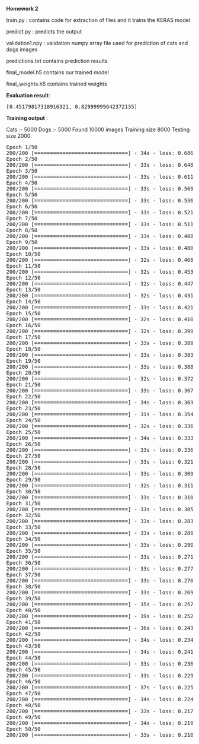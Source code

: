 <b>Homework 2</b>


train.py : contains code for extraction of files and it trains the KERAS model

predict.py : predicts the output

validation1.npy : validation numpy array file used for prediction of cats and dogs images

predictions.txt contains prediction results

final_model.h5 contains our trained model

final_weights.h5 contains trained weights

<b>Evaluation result</b>:
<pre>
[0.45179817318916321, 0.82999999642372135]
</pre>


<b>Training output</b> :

Cats :- 5000
Dogs :-  5000
Found 10000 images
Training size 8000
Testing size 2000
<pre>
Epoch 1/50
200/200 [==============================] - 34s - loss: 0.6867 - acc: 0.5514 - val_loss: 0.6532 - val_acc: 0.6460
Epoch 2/50
200/200 [==============================] - 33s - loss: 0.6488 - acc: 0.6230 - val_loss: 0.6012 - val_acc: 0.6540
Epoch 3/50
200/200 [==============================] - 33s - loss: 0.6116 - acc: 0.6614 - val_loss: 0.6203 - val_acc: 0.6500
Epoch 4/50
200/200 [==============================] - 33s - loss: 0.5695 - acc: 0.7013 - val_loss: 0.5576 - val_acc: 0.7120
Epoch 5/50
200/200 [==============================] - 33s - loss: 0.5362 - acc: 0.7351 - val_loss: 0.4893 - val_acc: 0.7740
Epoch 6/50
200/200 [==============================] - 33s - loss: 0.5217 - acc: 0.7439 - val_loss: 0.4954 - val_acc: 0.7600
Epoch 7/50
200/200 [==============================] - 33s - loss: 0.5115 - acc: 0.7471 - val_loss: 0.5661 - val_acc: 0.7160
Epoch 8/50
200/200 [==============================] - 33s - loss: 0.4886 - acc: 0.7651 - val_loss: 0.4927 - val_acc: 0.7440
Epoch 9/50
200/200 [==============================] - 33s - loss: 0.4807 - acc: 0.7659 - val_loss: 0.4583 - val_acc: 0.7620
Epoch 10/50
200/200 [==============================] - 32s - loss: 0.4686 - acc: 0.7753 - val_loss: 0.4463 - val_acc: 0.7720
Epoch 11/50
200/200 [==============================] - 32s - loss: 0.4532 - acc: 0.7859 - val_loss: 0.4905 - val_acc: 0.7480
Epoch 12/50
200/200 [==============================] - 32s - loss: 0.4478 - acc: 0.7874 - val_loss: 0.4454 - val_acc: 0.7900
Epoch 13/50
200/200 [==============================] - 32s - loss: 0.4318 - acc: 0.7970 - val_loss: 0.5048 - val_acc: 0.7620
Epoch 14/50
200/200 [==============================] - 33s - loss: 0.4215 - acc: 0.8080 - val_loss: 0.4464 - val_acc: 0.8120
Epoch 15/50
200/200 [==============================] - 32s - loss: 0.4105 - acc: 0.8060 - val_loss: 0.4548 - val_acc: 0.7960
Epoch 16/50
200/200 [==============================] - 32s - loss: 0.3996 - acc: 0.8165 - val_loss: 0.4406 - val_acc: 0.8040
Epoch 17/50
200/200 [==============================] - 33s - loss: 0.3893 - acc: 0.8219 - val_loss: 0.4285 - val_acc: 0.8180
Epoch 18/50
200/200 [==============================] - 33s - loss: 0.3834 - acc: 0.8261 - val_loss: 0.5406 - val_acc: 0.7480
Epoch 19/50
200/200 [==============================] - 33s - loss: 0.3883 - acc: 0.8198 - val_loss: 0.4920 - val_acc: 0.7620
Epoch 20/50
200/200 [==============================] - 32s - loss: 0.3725 - acc: 0.8334 - val_loss: 0.4313 - val_acc: 0.7880
Epoch 21/50
200/200 [==============================] - 33s - loss: 0.3673 - acc: 0.8329 - val_loss: 0.3723 - val_acc: 0.8300
Epoch 22/50
200/200 [==============================] - 34s - loss: 0.3631 - acc: 0.8410 - val_loss: 0.4279 - val_acc: 0.7940
Epoch 23/50
200/200 [==============================] - 31s - loss: 0.3544 - acc: 0.8371 - val_loss: 0.5712 - val_acc: 0.7560
Epoch 24/50
200/200 [==============================] - 32s - loss: 0.3361 - acc: 0.8479 - val_loss: 0.4178 - val_acc: 0.7980
Epoch 25/50
200/200 [==============================] - 34s - loss: 0.3332 - acc: 0.8550 - val_loss: 0.4588 - val_acc: 0.7900
Epoch 26/50
200/200 [==============================] - 33s - loss: 0.3361 - acc: 0.8543 - val_loss: 0.4017 - val_acc: 0.8280
Epoch 27/50
200/200 [==============================] - 33s - loss: 0.3214 - acc: 0.8579 - val_loss: 0.5106 - val_acc: 0.8000
Epoch 28/50
200/200 [==============================] - 33s - loss: 0.3092 - acc: 0.8633 - val_loss: 0.4408 - val_acc: 0.8040
Epoch 29/50
200/200 [==============================] - 32s - loss: 0.3119 - acc: 0.8600 - val_loss: 0.4835 - val_acc: 0.8080
Epoch 30/50
200/200 [==============================] - 33s - loss: 0.3108 - acc: 0.8635 - val_loss: 0.4286 - val_acc: 0.8020
Epoch 31/50
200/200 [==============================] - 33s - loss: 0.3050 - acc: 0.8675 - val_loss: 0.4116 - val_acc: 0.8200
Epoch 32/50
200/200 [==============================] - 33s - loss: 0.2834 - acc: 0.8784 - val_loss: 0.4477 - val_acc: 0.7800
Epoch 33/50
200/200 [==============================] - 33s - loss: 0.2899 - acc: 0.8716 - val_loss: 0.4717 - val_acc: 0.8180
Epoch 34/50
200/200 [==============================] - 33s - loss: 0.2903 - acc: 0.8739 - val_loss: 0.4822 - val_acc: 0.7880
Epoch 35/50
200/200 [==============================] - 33s - loss: 0.2710 - acc: 0.8867 - val_loss: 0.5165 - val_acc: 0.7980
Epoch 36/50
200/200 [==============================] - 33s - loss: 0.2776 - acc: 0.8831 - val_loss: 0.4405 - val_acc: 0.8220
Epoch 37/50
200/200 [==============================] - 33s - loss: 0.2708 - acc: 0.8866 - val_loss: 0.4518 - val_acc: 0.8140
Epoch 38/50
200/200 [==============================] - 33s - loss: 0.2699 - acc: 0.8819 - val_loss: 0.4902 - val_acc: 0.8200
Epoch 39/50
200/200 [==============================] - 35s - loss: 0.2570 - acc: 0.8952 - val_loss: 0.5887 - val_acc: 0.7820
Epoch 40/50
200/200 [==============================] - 39s - loss: 0.2528 - acc: 0.8933 - val_loss: 0.3841 - val_acc: 0.8280
Epoch 41/50
200/200 [==============================] - 36s - loss: 0.2437 - acc: 0.8931 - val_loss: 0.4747 - val_acc: 0.8220
Epoch 42/50
200/200 [==============================] - 34s - loss: 0.2348 - acc: 0.9009 - val_loss: 0.5594 - val_acc: 0.7920
Epoch 43/50
200/200 [==============================] - 34s - loss: 0.2416 - acc: 0.8972 - val_loss: 0.5309 - val_acc: 0.8000
Epoch 44/50
200/200 [==============================] - 33s - loss: 0.2363 - acc: 0.9039 - val_loss: 0.4355 - val_acc: 0.8160
Epoch 45/50
200/200 [==============================] - 33s - loss: 0.2299 - acc: 0.9050 - val_loss: 0.4351 - val_acc: 0.8120
Epoch 46/50
200/200 [==============================] - 37s - loss: 0.2258 - acc: 0.9089 - val_loss: 0.4152 - val_acc: 0.8400
Epoch 47/50
200/200 [==============================] - 34s - loss: 0.2246 - acc: 0.9058 - val_loss: 0.5149 - val_acc: 0.7940
Epoch 48/50
200/200 [==============================] - 33s - loss: 0.2175 - acc: 0.9129 - val_loss: 0.4735 - val_acc: 0.8200
Epoch 49/50
200/200 [==============================] - 34s - loss: 0.2197 - acc: 0.9080 - val_loss: 0.5222 - val_acc: 0.8220
Epoch 50/50
200/200 [==============================] - 33s - loss: 0.2107 - acc: 0.9113 - val_loss: 0.4741 - val_acc: 0.8120
</pre>

